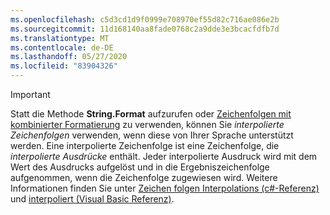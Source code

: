 ```yaml
---
ms.openlocfilehash: c5d3cd1d9f0999e708970ef55d82c716ae086e2b
ms.sourcegitcommit: 11d168140aa8fade0768c2a9dde3e3bcacfdfb7d
ms.translationtype: MT
ms.contentlocale: de-DE
ms.lasthandoff: 05/27/2020
ms.locfileid: "83904326"
---
```


> [!IMPORTANT] 
> Statt die Methode **String.Format** aufzurufen oder [Zeichenfolgen mit kombinierter Formatierung](/dotnet/standard/base-types/composite-formatting) zu verwenden, können Sie *interpolierte Zeichenfolgen* verwenden, wenn diese von Ihrer Sprache unterstützt werden. Eine interpolierte Zeichenfolge ist eine Zeichenfolge, die *interpolierte Ausdrücke* enthält. Jeder interpolierte Ausdruck wird mit dem Wert des Ausdrucks aufgelöst und in die Ergebniszeichenfolge aufgenommen, wenn die Zeichenfolge zugewiesen wird. Weitere Informationen finden Sie unter [Zeichen folgen Interpolations (c#-Referenz)](/dotnet/csharp/language-reference/tokens/interpolated) und [interpoliert (Visual Basic Referenz)](/dotnet/visual-basic/programming-guide/language-features/strings/interpolated-strings). 
